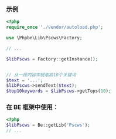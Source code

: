 
### 示例

```php
<?php
require_once './vendor/autoload.php';

use \Phpbe\Lib\Pscws\Factory;

// ...

$libPscws = Factory::getInstance();


// 从一段内容中提取前10个关键词
$text = '...';
$libPscws->sendText($text);
$top10keywords = $libPscws->getTops(10);
```


### 在 BE 框架中使用：

```php
<?php
$libPscws = Be::getLib('Pscws');
// ...

```